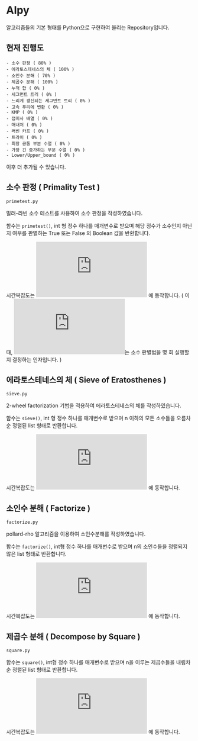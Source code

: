 # Alpy
알고리즘들의 기본 형태를 Python으로 구현하여 올리는 Repository입니다.

## 현재 진행도
    - 소수 판정 ( 80% )
    - 에라토스테네스의 체 ( 100% )
    - 소인수 분해 ( 70% )
    - 제곱수 분해 ( 100% )
    - 누적 합 ( 0% )
    - 세그먼트 트리 ( 0% )
    - 느리게 갱신되는 세그먼트 트리 ( 0% )
    - 고속 푸리에 변환 ( 0% )
    - KMP ( 0% )
    - 접미사 배열 ( 0% )
    - 매내처 ( 0% )
    - 러빈 카프 ( 0% )
    - 트라이 ( 0% )
    - 최장 공통 부분 수열 ( 0% )
    - 가장 긴 증가하는 부분 수열 ( 0% )
    - Lower/Upper_bound ( 0% )

이후 더 추가될 수 있습니다.

## 소수 판정 ( Primality Test )
`primetest.py`

밀러-라빈 소수 테스트를 사용하여 소수 판정을 작성하였습니다.

함수는 `primetest()`, int 형 정수 하나를 매개변수로 받으며 해당 정수가 소수인지 아닌지 여부를 판별하는 True 또는 False 의 Boolean 값을 반환합니다.

시간복잡도는 ![O(k\log^n)](https://latex.codecogs.com/gif.latex?O%28k%5Clog%5E3n%29) 에 동작합니다. ( 이 때, ![k](https://latex.codecogs.com/gif.latex?k)는 소수 판별법을 몇 회 실행할지 결정하는 인자입니다. )

## 에라토스테네스의 체 ( Sieve of Eratosthenes )
`sieve.py`

2-wheel factorization 기법을 적용하여 에라토스테네스의 체를 작성하였습니다.

함수는 `sieve()`, int 형 정수 하나를 매개변수로 받으며 n 이하의 모든 소수들을 오름차순 정렬된 list 형태로 반환합니다.

시간복잡도는 ![O(n\log\log n)](https://latex.codecogs.com/gif.latex?O%28n%5Clog%5Clog%20n%29) 에 동작합니다.

## 소인수 분해 ( Factorize )
`factorize.py`

pollard-rho 알고리즘을 이용하여 소인수분해를 작성하였습니다.

함수는 `factorize()`, int형 정수 하나를 매개변수로 받으며 n의 소인수들을 정렬되지 않은 list 형태로 반환합니다.

시간복잡도는 ![O(^{4}\sqrt{n})](https://latex.codecogs.com/gif.latex?O%28n%5E%7B%5Cfrac%7B1%7D%7B4%7D%7D%29) 에 동작합니다.

## 제곱수 분해 ( Decompose by Square )
`square.py`

함수는 `square()`, int형 정수 하나를 매개변수로 받으며 n을 이루는 제곱수들을 내림차순 정렬된 list 형태로 반환합니다.

시간복잡도는 ![O(N^{1/4}\sqrt{\ln N})](https://latex.codecogs.com/gif.latex?O%28N%5E%7B1/4%7D%20%5Csqrt%7B%5Cln%20N%7D%29) 에 동작합니다.